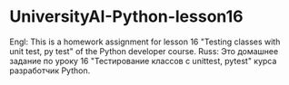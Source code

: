 # UniversityAI-Python-lesson16
Engl: This is a homework assignment for lesson 16 "Testing classes with unit test, py test" of the Python developer course.  Russ: Это домашнее задание по уроку 16 "Тестирование классов с unittest, pytest" курса разработчик Python.
